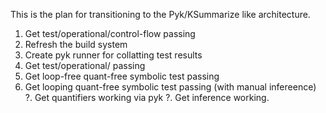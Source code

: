 This is the plan for transitioning to the Pyk/KSummarize like architecture.

1.  Get test/operational/control-flow passing
2.  Refresh the build system
3.  Create pyk runner for collatting test results
4.  Get test/operational/ passing
5.  Get loop-free quant-free symbolic test passing
6.  Get looping   quant-free symbolic test passing (with manual infereence)
?.  Get quantifiers working via pyk
?.  Get inference working.
